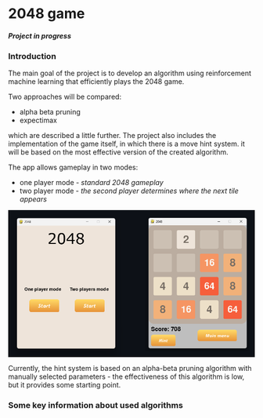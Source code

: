 # 2048 game
#### _Project in progress_

### Introduction
The main goal of the project is to develop an algorithm using reinforcement machine learning that efficiently plays the 2048 game.

Two approaches will be compared:
- alpha beta pruning
- expectimax 

which are described a little further.
The project also includes the implementation of the game itself, in which there is a move hint system. it will be based on the most effective version of the created algorithm.

The app allows gameplay in two modes:
- one player mode - _standard 2048 gameplay_
- two player mode - _the second player determines where the next tile appears_

<div style="text-align:center">
  <img src="README_files/gameplay.png" style="display:block; margin: 0 auto;">
</div>

Currently, the hint system is based on an alpha-beta pruning algorithm with manually selected parameters - the effectiveness of this algorithm is low, but it provides some starting point.
### Some key information about used algorithms
